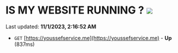 # IS MY WEBSITE RUNNING ? [![](https://img.shields.io/static/v1?label=Sponsor&message=%E2%9D%A4&logo=GitHub&color=%23fe8e86)](https://github.com/sponsors/<username>)

Last updated: **11/1/2023, 2:16:52 AM**

- `GET` [https://youssefservice.me](https://youssefservice.me) - **Up** (837ms)

